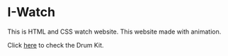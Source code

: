 # I-Watch
This is HTML and CSS watch website. This website made with animation. 

Click [here](https://nandpatel1292.github.io/I-Watch/) to check the Drum Kit. 
